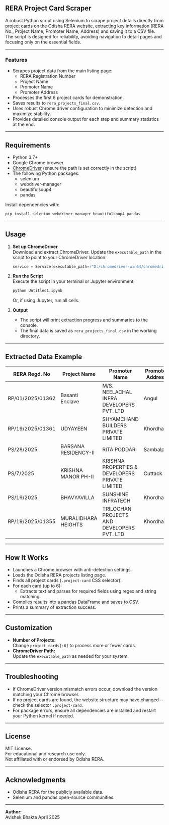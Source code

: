 ## RERA Project Card Scraper

A robust Python script using Selenium to scrape project details directly from project cards on the Odisha RERA website, extracting key information (RERA No., Project Name, Promoter Name, Address) and saving it to a CSV file. The script is designed for reliability, avoiding navigation to detail pages and focusing only on the essential fields.

---

### **Features**

- Scrapes project data from the main listing page:  
  - RERA Registration Number  
  - Project Name  
  - Promoter Name  
  - Promoter Address
- Processes the first 6 project cards for demonstration.
- Saves results to `rera_projects_final.csv`.
- Uses robust Chrome driver configuration to minimize detection and maximize stability.
- Provides detailed console output for each step and summary statistics at the end.

---

## **Requirements**

- Python 3.7+
- Google Chrome browser
- [ChromeDriver](https://chromedriver.chromium.org/downloads) (ensure the path is set correctly in the script)
- The following Python packages:
  - selenium
  - webdriver-manager
  - beautifulsoup4
  - pandas

Install dependencies with:
```bash
pip install selenium webdriver-manager beautifulsoup4 pandas
```

---

## **Usage**

1. **Set up ChromeDriver**  
   Download and extract ChromeDriver. Update the `executable_path` in the script to point to your ChromeDriver location:
   ```python
   service = Service(executable_path=r"D:/chromedriver-win64/chromedriver.exe")
   ```

2. **Run the Script**  
   Execute the script in your terminal or Jupyter environment:
   ```bash
   python Untitled1.ipynb
   ```
   Or, if using Jupyter, run all cells.

3. **Output**  
   - The script will print extraction progress and summaries to the console.
   - The final data is saved as `rera_projects_final.csv` in the working directory.

---

## **Extracted Data Example**

| RERA Regd. No     | Project Name          | Promoter Name                                 | Promoter Address |
|-------------------|----------------------|-----------------------------------------------|------------------|
| RP/01/2025/01362  | Basanti Enclave      | M/S. NEELACHAL INFRA DEVELOPERS PVT. LTD      | Angul            |
| RP/19/2025/01361  | UDYAYEEN             | SHYAMCHAND BUILDERS PRIVATE LIMITED           | Khordha          |
| PS/28/2025        | BARSANA RESIDENCY-II | RITA PODDAR                                   | Sambalpur        |
| PS/7/2025         | KRISHNA MANOR PH-II  | KRISHNA PROPERTIES & DEVELOPERS PRIVATE LIMITED| Cuttack         |
| PS/19/2025        | BHAVYAVILLA          | SUNSHINE INFRATECH                            | Khordha          |
| RP/19/2025/01355  | MURALIDHARA HEIGHTS  | TRILOCHAN PROJECTS AND DEVELOPERS PVT. LTD    | Khordha          |

---

## **How It Works**

- Launches a Chrome browser with anti-detection settings.
- Loads the Odisha RERA projects listing page.
- Finds all project cards (`.project-card` CSS selector).
- For each card (up to 6):
  - Extracts text and parses for required fields using regex and string matching.
- Compiles results into a pandas DataFrame and saves to CSV.
- Prints a summary of extraction success.

---

## **Customization**

- **Number of Projects:**  
  Change `project_cards[:6]` to process more or fewer cards.
- **ChromeDriver Path:**  
  Update the `executable_path` as needed for your system.

---

## **Troubleshooting**

- If ChromeDriver version mismatch errors occur, download the version matching your Chrome browser.
- If no project cards are found, the website structure may have changed—check the selector `.project-card`.
- For package errors, ensure all dependencies are installed and restart your Python kernel if needed.

---

## **License**

MIT License.  
For educational and research use only.  
Not affiliated with or endorsed by Odisha RERA.

---

## **Acknowledgments**

- Odisha RERA for the publicly available data.
- Selenium and pandas open-source communities.

---

**Author:**  
Avishek Bhakta
April 2025
